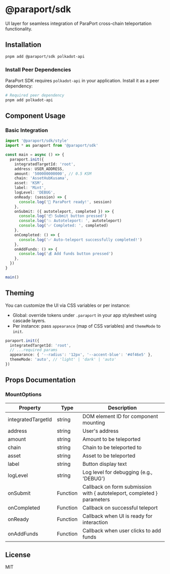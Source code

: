 # @paraport/sdk

UI layer for seamless integration of ParaPort cross-chain teleportation functionality.

## Installation

```bash
pnpm add @paraport/sdk polkadot-api
```

### Install Peer Dependencies

ParaPort SDK requires `polkadot-api` in your application. Install it as a peer dependency:

```bash
# Required peer dependency
pnpm add polkadot-api
```

## Component Usage

### Basic Integration

```typescript
import '@paraport/sdk/style'
import * as paraport from '@paraport/sdk'

const main = async () => {
  paraport.init({
    integratedTargetId: 'root',
    address: USER_ADDRESS,
    amount: '500000000000', // 0.5 KSM
    chain: 'AssetHubKusama',
    asset: 'KSM',
    label: 'Mint',
    logLevel: 'DEBUG',
    onReady: (session) => {
      console.log('🚀 ParaPort ready!', session)
    },
    onSubmit: ({ autoteleport, completed }) => {
      console.log('📦 Submit button pressed')
      console.log('💥 Autoteleport: ', autoteleport)
      console.log('✅ Completed: ', completed)
    },
    onCompleted: () => {
      console.log('✅ Auto-teleport successfully completed!')
    },
    onAddFunds: () => {
      console.log('💰 Add funds button pressed')
    },
  })
}

main()
```

## Theming

You can customize the UI via CSS variables or per instance:

- Global: override tokens under `.paraport` in your app stylesheet using cascade layers.
- Per instance: pass `appearance` (map of CSS variables) and `themeMode` to `init`.

```ts
paraport.init({
  integratedTargetId: 'root',
  // ...required params
  appearance: { '--radius': '12px', '--accent-blue': '#4f46e5' },
  themeMode: 'auto', // 'light' | 'dark' | 'auto'
})
```

## Props Documentation

### MountOptions

| Property | Type | Description |
|----------|------|-------------|
| integratedTargetId | string | DOM element ID for component mounting |
| address | string | User's address |
| amount | string | Amount to be teleported |
| chain | string | Chain to be teleported to |
| asset | string | Asset to be teleported |
| label | string | Button display text |
| logLevel | string | Log level for debugging (e.g., 'DEBUG') |
| onSubmit | Function | Callback on form submission with { autoteleport, completed } parameters |
| onCompleted | Function | Callback on successful teleport |
| onReady | Function | Callback when UI is ready for interaction |
| onAddFunds | Function | Callback when user clicks to add funds |


## License

MIT
